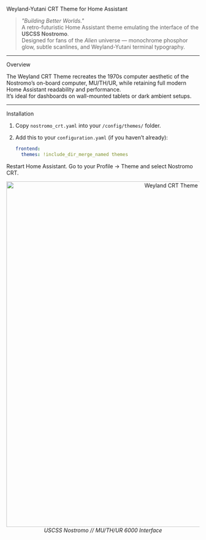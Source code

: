  Weyland-Yutani CRT Theme for Home Assistant

> *"Building Better Worlds."*  
> A retro-futuristic Home Assistant theme emulating the interface of the **USCSS Nostromo**.  
> Designed for fans of the *Alien* universe — monochrome phosphor glow, subtle scanlines, and Weyland-Yutani terminal typography.

---

 Overview

The Weyland CRT Theme recreates the 1970s computer aesthetic of the Nostromo’s on-board computer, MU/TH/UR, while retaining full modern Home Assistant readability and performance.  
It’s ideal for dashboards on wall-mounted tablets or dark ambient setups.

---

 Installation

1. Copy `nostromo_crt.yaml` into your `/config/themes/` folder.  
2. Add this to your `configuration.yaml` (if you haven’t already):

   ```yaml
   frontend:
     themes: !include_dir_merge_named themes


Restart Home Assistant.
Go to your Profile → Theme and select Nostromo CRT.

<p align="center">
  <img src="Weyland.png" alt="Weyland CRT Theme Preview" width="900"><br>
  <em>USCSS Nostromo // MU/TH/UR 6000 Interface</em>
</p>

